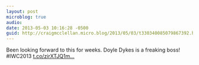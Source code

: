 ```yaml
---
layout: post
microblog: true
audio: 
date: 2013-05-03 10:16:28 -0500
guid: http://craigmcclellan.micro.blog/2013/05/03/t330340085079867392.html
---
```

Been looking forward to this for weeks. Doyle Dykes is a freaking boss! #IWC2013 [t.co/zirXTJQ1m...](https://t.co/zirXTJQ1m6)
